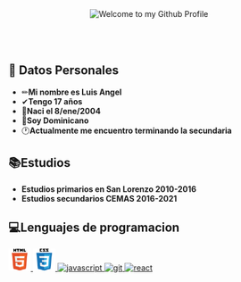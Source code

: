 <!-- "Hero" Header -->
<div align="center">
  <img src="https://es.bloggif.com/tmp/5d6f7a5f506c120f89cf29185bc3d30e/text.gif?1611845330" style="max-width: 100%;" alt="Welcome to my Github Profile"/> 
 


</div>
</br></br></br>

## 💬 Datos Personales

-    ✏**Mi nombre es Luis Angel** 
-    ✔**Tengo 17 años**
-    🎈**Naci el 8/ene/2004**
-    💙**Soy Dominicano**
-    🕐**Actualmente me encuentro terminando la secundaria**



##  📚Estudios

-    **Estudios primarios en San Lorenzo 2010-2016**
-    **Estudios secundarios CEMAS 2016-2021**

##  💻Lenguajes de programacion

 <a href="https://www.w3.org/html/" target="_blank"> <img src="https://raw.githubusercontent.com/devicons/devicon/master/icons/html5/html5-original-wordmark.svg" alt="html5" width="40" height="40"/> </a>
 <a href="https://www.w3schools.com/css/" target="_blank"> <img src="https://raw.githubusercontent.com/devicons/devicon/master/icons/css3/css3-original-wordmark.svg" alt="css3" width="40" height="40"/> </a>
 <a href="#" target="_blank"> <img src="https://es.ourcodeworld.com/recursos-publicos/galeria/categorielogo-5c96c4b544d8c.png" alt="javascript" width="40" height="40"/> </a>
 <a href="https://git-scm.com/" target="_blank"> <img src="https://www.vectorlogo.zone/logos/git-scm/git-scm-icon.svg" alt="git" width="40" height="40"/> </a>
 <a href="https://reactjs.org/" target="_blank"> <img src="https://i.pinimg.com/originals/f3/47/70/f34770503b90f26ea389f557500ff825.png" alt="react" width="40" height="40"/> </a>
 














